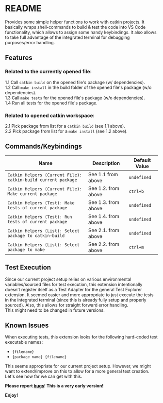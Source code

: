 # README

Provides some simple helper functions to work with catkin projects. It basically wraps shell-commands to build & test the code into VS Code functionality, which allows to assign some handy keybindings. It also allows to take full advantage of the integrated terminal for debugging purposes/error handling.
## Features
### Related to the currently opened file:
1.1 Call `catkin build` on the opened file's package (w/ dependencies).  
1.2 Call `make install` in the build folder of the opened file's package (w/o dependencies).  
1.3 Call `make tests` for the opened file's package (w/o dependencies).  
1.4 Run all tests for the opened file's package.  

### Related to opened catkin workspace:
2.1 Pick package from list for a `catkin build` (see 1.1 above).  
2.2 Pick package from list for a `make install` (see 1.2 above).  
## Commands/Keybindings
| Name                                                          | Description         | Default Value |
| ------------------------------------------------------------- | ------------------- | ------------- |
| `Catkin Helpers (Current File): catkin-build current package` | See 1.1 from above  | `undefined`   |
| `Catkin Helpers (Current File): Make current package`         | See 1.2. from above | `ctrl+b`      |
| `Catkin Helpers (Test): Make tests of current package`        | See 1.3. from above | `undefined`   |
| `Catkin Helpers (Test): Run tests of current package`         | See 1.4. from above | `undefined`   |
| `Catkin Helpers (List): Select package to catkin-build`       | See 2.1. from above | `undefined`   |
| `Catkin Helpers (List): Select package to make`               | See 2.2. from above | `ctrl+m`      |
 
## Test Execution
Since our current project setup relies on various environmental variables/sourced files for test execution, this extension intentionally doesn't register itself as a Test Adapter for the general Test Explorer extension. It seemed easier and more appropriate to just execute the tests in the integrated terminal (since this is already fully setup and properly sourced). Also, this allows for straight forward error handling.  
This might need to be changed in future versions.
## Known Issues
When executing tests, this extension looks for the following hard-coded test executable names:
* `{filename}`
* `{package_name}_{filename}`
  
This seems appropriate for our current project setup. However, we might want to extend/improve on this to allow for a more general test creation. 
Let's see how far we can get with this.

**Please report [bugs](https://github.com/abrick1509/vs-code-catkin-helpers/issues)! This is a very early version!**

**Enjoy!**
